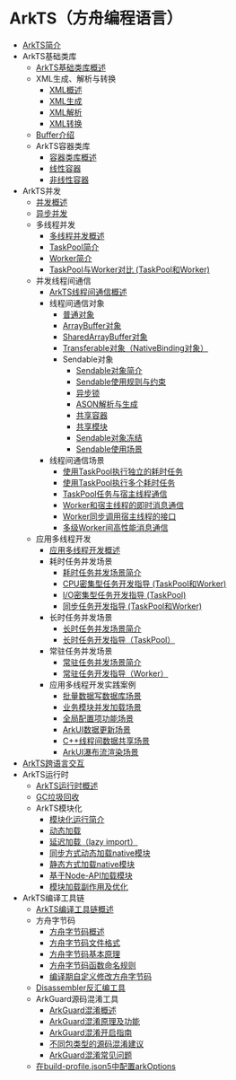 # ArkTS（方舟编程语言）

- [ArkTS简介](arkts-overview.md)
- ArkTS基础类库<!--arkts-utils-->
  - [ArkTS基础类库概述](arkts-utils-overview.md)
  - XML生成、解析与转换<!--xml-generation-parsing-conversion-->
    - [XML概述](xml-overview.md)
    - [XML生成](xml-generation.md)
    - [XML解析](xml-parsing.md)
    - [XML转换](xml-conversion.md)
  - [Buffer介绍](buffer.md)
  - ArkTS容器类库<!--containers-->
    - [容器类库概述](container-overview.md)
    - [线性容器](linear-container.md)
    - [非线性容器](nonlinear-container.md)
- ArkTS并发<!--arkts-concurrency-->
  - [并发概述](concurrency-overview.md)
  - [异步并发](async-concurrency-overview.md)
  - 多线程并发<!--multithread-concurrency-->
    - [多线程并发概述](multi-thread-concurrency-overview.md)
    - [TaskPool简介](taskpool-introduction.md)
    - [Worker简介](worker-introduction.md)
    - [TaskPool与Worker对比 (TaskPool和Worker)](taskpool-vs-worker.md)
  - 并发线程间通信<!--interthead-communication-->
    - [ArkTS线程间通信概述](interthread-communication-overview.md)
    - 线程间通信对象<!--interthead-communication-object-->
      - [普通对象](normal-object.md)
      - [ArrayBuffer对象](arraybuffer-object.md)
      - [SharedArrayBuffer对象](shared-arraybuffer-object.md)
      - [Transferable对象（NativeBinding对象）](transferabled-object.md)
      - Sendable对象<!--sendable-object-->
        - [Sendable对象简介](arkts-sendable.md)
        - [Sendable使用规则与约束](sendable-constraints.md)
        - [异步锁](arkts-async-lock-introduction.md)
        - [ASON解析与生成](ason-parsing-generation.md)
        - [共享容器](arkts-collections-introduction.md)
        - [共享模块](arkts-sendable-module.md)
        - [Sendable对象冻结](sendable-freeze.md)
        - [Sendable使用场景](sendable-guide.md)
    - 线程间通信场景<!--interthead-communication-guide-->
      - [使用TaskPool执行独立的耗时任务](independent-time-consuming-task.md)
      - [使用TaskPool执行多个耗时任务](multi-time-consuming-tasks.md)
      - [TaskPool任务与宿主线程通信](taskpool-communicates-with-mainthread.md)
      - [Worker和宿主线程的即时消息通信](worker-communicates-with-mainthread.md)
      - [Worker同步调用宿主线程的接口](worker-invoke-mainthread-interface.md)
      - [多级Worker间高性能消息通信](worker-postMessage-sendable.md)
  - 应用多线程开发<!--multithread-develop-guide-->
    - [应用多线程开发概述](multithread-develop-overview.md)
    - 耗时任务并发场景<!--time-consuming-task-->
      - [耗时任务并发场景简介](time-consuming-task-overview.md)
      - [CPU密集型任务开发指导 (TaskPool和Worker)](cpu-intensive-task-development.md)
      - [I/O密集型任务开发指导 (TaskPool)](io-intensive-task-development.md)
      - [同步任务开发指导 (TaskPool和Worker)](sync-task-development.md)
    - 长时任务并发场景<!--long-time-task-->
      - [长时任务并发场景简介](long-time-task-overview.md)
      - [长时任务开发指导（TaskPool）](long-time-task-guide.md)
    - 常驻任务并发场景<!--resident-task-->
      - [常驻任务并发场景简介](resident-task-overview.md)
      - [常驻任务开发指导（Worker）](resident-task-guide.md)
    - 应用多线程开发实践案例<!--multithread-develop-case-->
      - [批量数据写数据库场景](batch-database-operations-guide.md)
      - [业务模块并发加载场景](concurrent-loading-modules-guide.md)
      - [全局配置项功能场景](global-configuration-guide.md)
      - [ArkUI数据更新场景](makeobserved-sendable.md)
      - [C++线程间数据共享场景](native-interthread-shared.md)
      - [ArkUI瀑布流渲染场景](taskpool-waterflow.md)
- [ArkTS跨语言交互](arkts-cross-language-interaction.md)
- ArkTS运行时<!--arkts-runtime-->
  - [ArkTS运行时概述](arkts-runtime-overview.md)
  - [GC垃圾回收](gc-introduction.md)
  - ArkTS模块化<!--arkts-runtime-module-->
    - [模块化运行简介](module-principle.md)
    - [动态加载](arkts-dynamic-import.md)
    - [延迟加载（lazy import）](arkts-lazy-import.md)
    - [同步方式动态加载native模块](js-apis-load-native-module.md)
    - [静态方式加载native模块](arkts-import-native-module.md)
    - [基于Node-API加载模块](load-module-base-nodeapi.md)
    - [模块加载副作用及优化](arkts-module-side-effects.md)
- ArkTS编译工具链<!--arkts-compilation-tool-chain-->
  - [ArkTS编译工具链概述](compilation-tool-chain-overview.md)
  - 方舟字节码<!--arkts-bytecode-->
    - [方舟字节码概述](arkts-bytecode-overview.md)
    - [方舟字节码文件格式](arkts-bytecode-file-format.md)
    - [方舟字节码基本原理](arkts-bytecode-fundamentals.md)
    - [方舟字节码函数命名规则](arkts-bytecode-function-name.md)
    - [编译期自定义修改方舟字节码](customize-bytecode-during-compilation.md)
  - [Disassembler反汇编工具](tool-disassembler.md)
  - ArkGuard源码混淆工具<!--arkts-arkguard-->
    - [ArkGuard混淆概述](source-obfuscation-overview.md)
    - [ArkGuard混淆原理及功能](source-obfuscation.md)
    - [ArkGuard混淆开启指南](source-obfuscation-guide.md)
    - [不同包类型的源码混淆建议](source-obfuscation-practice.md)
    - [ArkGuard混淆常见问题](source-obfuscation-questions.md)
  - [在build-profile.json5中配置arkOptions](arkoptions-guide.md)

